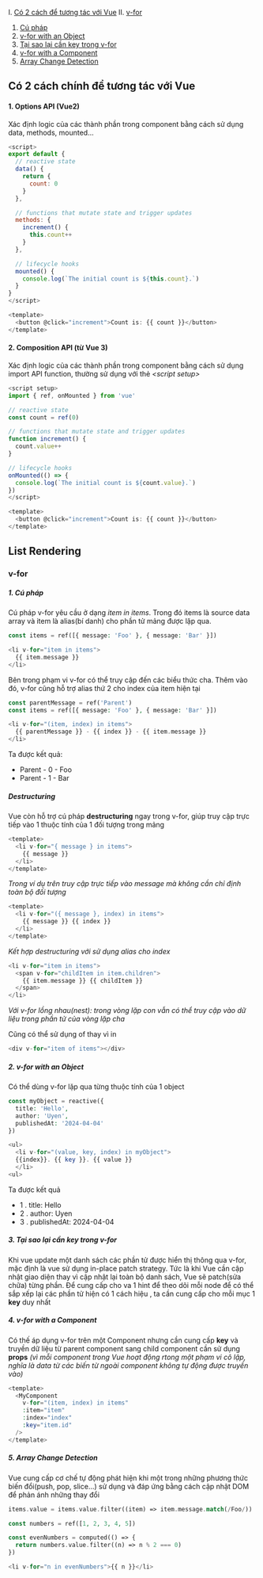 I. [Có 2 cách để tương tác với Vue](#có-2-cách-chính-để-tương-tác-với-vue)
II. [v-for](#list-rendering)
  1. [Cú pháp](#1-cú-pháp)
  2. [v-for with an Object](#2-v-for-with-an-object)
  3. [Tại sao lại cần key trong v-for](#3-tại-sao-lại-cần-key-trong-v-for)
  4. [v-for with a Component](#4-v-for-with-a-component)
  5. [Array Change Detection](#array-change-detection)
## Có 2 cách chính để tương tác với Vue
#### 1. Options API (Vue2)
Xác định logic của các thành phần trong component bằng cách sử dụng data, methods, mounted...

```javascript
<script>
export default {
  // reactive state
  data() {
    return {
      count: 0
    }
  },

  // functions that mutate state and trigger updates
  methods: {
    increment() {
      this.count++
    }
  },

  // lifecycle hooks
  mounted() {
    console.log(`The initial count is ${this.count}.`)
  }
}
</script>

<template>
  <button @click="increment">Count is: {{ count }}</button>
</template> 
```

#### 2. Composition API (từ Vue 3)
Xác định logic của các thành phần trong component bằng cách sử dụng import API function, thường sử dụng với thẻ *\<script setup\>*

```javascript
<script setup>
import { ref, onMounted } from 'vue'

// reactive state
const count = ref(0)

// functions that mutate state and trigger updates
function increment() {
  count.value++
}

// lifecycle hooks
onMounted(() => {
  console.log(`The initial count is ${count.value}.`)
})
</script>

<template>
  <button @click="increment">Count is: {{ count }}</button>
</template>
```
## List Rendering
### v-for

##### 1. Cú pháp
Cú pháp v-for yêu cầu ở dạng *item in items*. Trong đó items là source data array và item là alias(bí danh) cho phần tử mảng được lặp qua.

```php
const items = ref([{ message: 'Foo' }, { message: 'Bar' }])

<li v-for="item in items">
  {{ item.message }}
</li>
```

Bên trong phạm vi v-for có thể truy cập đến các biểu thức cha. Thêm vào đó, v-for cũng hỗ trợ alias thứ 2 cho index của item hiện tại

```php
const parentMessage = ref('Parent')
const items = ref([{ message: 'Foo' }, { message: 'Bar' }])

<li v-for="(item, index) in items">
  {{ parentMessage }} - {{ index }} - {{ item.message }}
</li>
```
Ta được kết quả:
- Parent - 0 - Foo
- Parent - 1 - Bar


##### Destructuring
Vue còn hỗ trợ cú pháp **destructuring** ngay trong v-for, giúp truy cập trực tiếp vào 1 thuộc tính của 1 đối tượng trong mảng

```php
<template>
  <li v-for="{ message } in items">
    {{ message }}
  </li>
</template>
```
*Trong ví dụ trên truy cập trực tiếp vào message mà không cần chỉ định toàn bộ đối tượng*

```php
<template>
  <li v-for="({ message }, index) in items">
    {{ message }} {{ index }}
  </li>
</template>
```
*Kết hợp destructuring với sử dụng alias cho index*

```php
<li v-for="item in items">
  <span v-for="childItem in item.children">
    {{ item.message }} {{ childItem }}
  </span>
</li>
```
*Với v-for lồng nhau(nest): trong vòng lặp con vẫn có thể truy cập vào dữ liệu trong phần tử của vòng lặp cha*

Cũng có thể sử dụng of thay vì in
```php
<div v-for="item of items"></div>
```

##### 2. v-for with an Object
Có thể dùng v-for lặp qua từng thuộc tính của 1 object
```php
const myObject = reactive({
  title: 'Hello',
  author: 'Uyen',
  publishedAt: '2024-04-04'
})

<ul>
  <li v-for="(value, key, index) in myObject">
  {{index}}. {{ key }}. {{ value }}
  </li> 
<ul>
```
Ta được kết quả
- 1 . title: Hello
- 2 . author: Uyen
- 3 . publishedAt: 2024-04-04

##### 3. Tại sao lại cần key trong v-for
Khi vue update một danh sách các phần tử được hiển thị thông qua v-for, mặc định là vue sử dụng in-place patch strategy. Tức là khi Vue cần cập nhật giao diện thay vì cập nhật lại toàn bộ danh sách, Vue sẽ patch(sửa chữa) từng phần.
Để cung cấp cho va 1 hint để theo dõi mỗi node để có thể sắp xếp lại các phần tử hiện có 1 cách hiệu , ta cần cung cấp cho mỗi mục 1 **key** duy nhất

##### 4. v-for with a Component
Có thế áp dụng v-for trên một Component nhưng cần cung cấp **key** và truyền dữ liệu từ parent component sang child component cần sử dụng **props** *(vì mỗi component trong Vue hoạt động rtong một phạm vi cô lập, nghĩa là data từ các biến từ ngoài component không tự động được truyền vào)*
```php
<template>
  <MyComponent
    v-for="(item, index) in items"
    :item="item"
    :index="index"
    :key="item.id"
  />
</template>
```

##### 5. Array Change Detection
Vue cung cấp cơ chế tự động phát hiện khi một trong những phương thức biến đổi(push, pop, slice...) sử dụng và đáp ứng bằng cách cập nhật DOM để phản ánh những thay đổi 
```php
items.value = items.value.filter((item) => item.message.match(/Foo/))
```
```php
const numbers = ref([1, 2, 3, 4, 5])

const evenNumbers = computed(() => {
  return numbers.value.filter((n) => n % 2 === 0)
})

<li v-for="n in evenNumbers">{{ n }}</li>
```